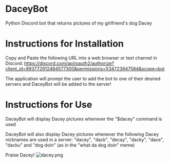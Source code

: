 # DaceyBot
Python Discord bot that returns pictures of my girlfriend's dog Dacey


# Instructions for Installation

Copy and Paste the following URL into a web browser or text channel in Discord: https://discord.com/api/oauth2/authorize?client_id=893772912484577300&permissions=534723947584&scope=bot

The application will prompt the user to add the bot to one of their desired servers and DaceyBot will be added to the server!

# Instructions for Use

DaceyBot will display Dacey pictures whenever the "$dacey" command is used

DaceyBot will also display Dacey pictures whenever the following Dacey nicknames are used in a server: "dacey", "dack", "decay", "dacky", "dace", "dacku" and "dog doin" (as in the "what da dog doin" meme)

Praise Dacey!
![dacey.png](https://imgur.com/u67JIEj)
